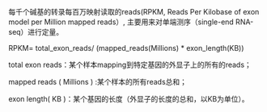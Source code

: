 每千个碱基的转录每百万映射读取的reads(RPKM, Reads Per Kilobase of exon model per Million mapped reads）, 主要用来对单端测序（single-end RNA-seq）进行定量。


RPKM= total_exon_reads/ (mapped_reads(Millions) * exon_length(KB))


total exon reads：某个样本mapping到特定基因的外显子上的所有的reads；

mapped reads ( Millions ) :某个样本的所有reads总和；

exon length( KB )：某个基因的长度（外显子的长度的总和，以KB为单位）。
